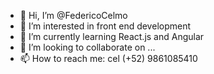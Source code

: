 - 👋 Hi, I’m @FedericoCelmo
- 👀 I’m interested in front end development
- 🌱 I’m currently learning React.js and Angular
- 💞️ I’m looking to collaborate on ...
- 📫 How to reach me: cel (+52) 9861085410

<!---
FedericoCelmo/FedericoCelmo is a ✨ special ✨ repository because its `README.md` (this file) appears on your GitHub profile.
You can click the Preview link to take a look at your changes.
--->
